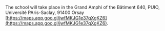 The school will take place in the Grand Amphi of the Bâtiment 640, PUIO, Université PAris-Saclay, 91400 Orsay [https://maps.app.goo.gl/jwfMKJG1e37qXgKZ6](https://maps.app.goo.gl/jwfMKJG1e37qXgKZ6).
